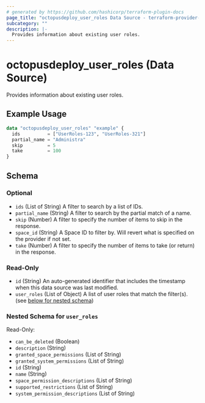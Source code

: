 ```yaml
---
# generated by https://github.com/hashicorp/terraform-plugin-docs
page_title: "octopusdeploy_user_roles Data Source - terraform-provider-octopusdeploy"
subcategory: ""
description: |-
  Provides information about existing user roles.
---
```


# octopusdeploy_user_roles (Data Source)

Provides information about existing user roles.

## Example Usage

```terraform
data "octopusdeploy_user_roles" "example" {
  ids          = ["UserRoles-123", "UserRoles-321"]
  partial_name = "Administra"
  skip         = 5
  take         = 100
}
```

<!-- schema generated by tfplugindocs -->
## Schema

### Optional

- `ids` (List of String) A filter to search by a list of IDs.
- `partial_name` (String) A filter to search by the partial match of a name.
- `skip` (Number) A filter to specify the number of items to skip in the response.
- `space_id` (String) A Space ID to filter by. Will revert what is specified on the provider if not set.
- `take` (Number) A filter to specify the number of items to take (or return) in the response.

### Read-Only

- `id` (String) An auto-generated identifier that includes the timestamp when this data source was last modified.
- `user_roles` (List of Object) A list of user roles that match the filter(s). (see [below for nested schema](#nestedatt--user_roles))

<a id="nestedatt--user_roles"></a>
### Nested Schema for `user_roles`

Read-Only:

- `can_be_deleted` (Boolean)
- `description` (String)
- `granted_space_permissions` (List of String)
- `granted_system_permissions` (List of String)
- `id` (String)
- `name` (String)
- `space_permission_descriptions` (List of String)
- `supported_restrictions` (List of String)
- `system_permission_descriptions` (List of String)
